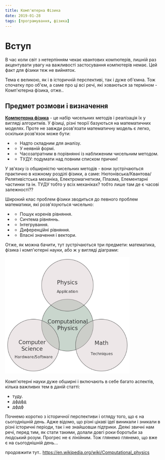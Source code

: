 ```yaml
---
title: Комп'ютерна Фізика
date: 2019-01-28
tags: [програмування, фізика]
---
```


# Вступ

В час коли світ з нетерпінням чекає квантових компютерів, лишній раз акцентувати увагу на важливості застосування компютерів немає. Цей факт для фізики теж не вийняток. 

Тема є великою, як і в історичній перспективі, так і дуже об'ємна. Тож спочатку про об'єм, а саме про ці всі речі, які ховаються за терміном - Комп'ютерна фізика, отже..

## Предмет розмови і визначення

[__Компютерна фізика__](https://en.wikipedia.org/wiki/Computational_physics) - це набір чисельних методів і реалізація їх у вигляді алгоритмів. У фізиці, різні теорії базуються на математичних моделях. Проте не завжди розв'язати математичну модель є легко, оскільки розв'язок може бути:   

+ - Надто складним для аналізу.  
+ - У неявній формі.  
+ - Часозатратним в порівнянні із наближеним чисельним методом.  
+ - ТУДУ: подумати над повним списком причин!


У зв'язку із обширністю чисельних методів - вони зустрічаються практично в кожному розділі фізики, а саме: Нютонівська/Квантова/Релятивістська механіка, Електромагнетизм, Плазма, Елементарні частинки та ін.
ТУДУ тобто у всіх механіках? тобто лише там де є часові залежності??

Широкий клас проблем фізики зводиться до певного проблем математики, які розв'язуються чисельно:   

+ - Пошук коренів рівняння.   
+ - Сичтема рівняннь.  
+ - Інтегрування.  
+ - Диференційні рівняння.  
+ - Власні значення і вектори.  

Отже, як можна бачити, тут зустрічаються три предмети: математика, фізика і комп'ютерні науки, або ж у вигляді діаграми:

<img width ="80%" src="/computational_physics_diagram.png"/>

Комп'ютерні науки дуже обширні і включають в себе багато аспектів, кілька важливих тем в даній статті:

+ туду.   
+ дфдфд  
+ дфдф  

Почнемо коротко з історичної перспективи і огляду того, що є на сьогоднішній день. Адже відомо, що різні цікаві ідеї виникали і зникали в різні історичні періоди, так і не знайшовши підтрики. Деякі звичні нам речі, перед тим, як стати такими, долали довгі роки боротьби за людський розум. Прогрес не є лінійним. Тож глянемо глянемо, що вже є на сьогоднішній день...


продовжити тут..
https://en.wikipedia.org/wiki/Computational_physics
